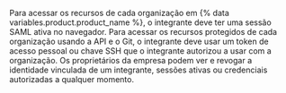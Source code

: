 Para acessar os recursos de cada organização em {% data variables.product.product_name %}, o integrante deve ter uma sessão SAML ativa no navegador. Para acessar os recursos protegidos de cada organização usando a API e o Git, o integrante deve usar um token de acesso pessoal ou chave SSH que o integrante autorizou a usar com a organização. Os proprietários da empresa podem ver e revogar a identidade vinculada de um integrante, sessões ativas ou credenciais autorizadas a qualquer momento.
